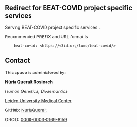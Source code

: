 ## Redirect for BEAT-COVID project specific services 

Serving BEAT-COVID project specific services .

Recommended PREFIX and URL format is 

        beat-covid: <https://w3id.org/lumc/beat-covid/>

## Contact
This space is administered by:  



**Núria Queralt Rosinach**

*Human Genetics, Biosemantics*

[Leiden University Medical Center](https://www.lumc.nl/?setlanguage=English&setcountry=en)

GitHub: [NuriaQueralt](https://github.com/NuriaQueralt)

ORCID: [0000-0003-0169-8159](https://orcid.org/0000-0003-0169-8159)


